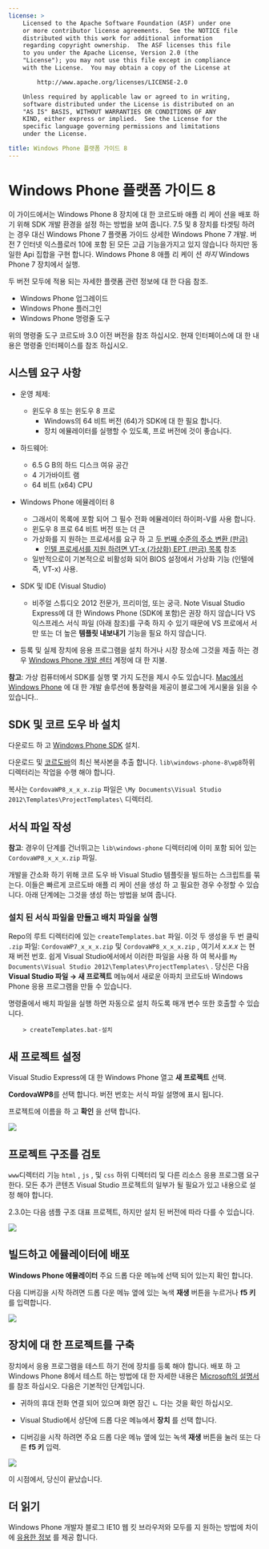 ```yaml
---
license: >
    Licensed to the Apache Software Foundation (ASF) under one
    or more contributor license agreements.  See the NOTICE file
    distributed with this work for additional information
    regarding copyright ownership.  The ASF licenses this file
    to you under the Apache License, Version 2.0 (the
    "License"); you may not use this file except in compliance
    with the License.  You may obtain a copy of the License at

        http://www.apache.org/licenses/LICENSE-2.0

    Unless required by applicable law or agreed to in writing,
    software distributed under the License is distributed on an
    "AS IS" BASIS, WITHOUT WARRANTIES OR CONDITIONS OF ANY
    KIND, either express or implied.  See the License for the
    specific language governing permissions and limitations
    under the License.

title: Windows Phone 플랫폼 가이드 8
---
```


# Windows Phone 플랫폼 가이드 8

이 가이드에서는 Windows Phone 8 장치에 대 한 코르도바 애플 리 케이 션을 배포 하기 위해 SDK 개발 환경을 설정 하는 방법을 보여 줍니다. 7.5 및 8 장치를 타겟팅 하려는 경우 대신 Windows Phone 7 플랫폼 가이드 상세한 Windows Phone 7 개발. 버전 7 인터넷 익스플로러 10에 포함 된 모든 고급 기능을가지고 있지 않습니다 하지만 동일한 Api 집합을 구현 합니다. Windows Phone 8 애플 리 케이 션 *하지* Windows Phone 7 장치에서 실행.

두 버전 모두에 적용 되는 자세한 플랫폼 관련 정보에 대 한 다음 참조.

*   Windows Phone 업그레이드
*   Windows Phone 플러그인
*   Windows Phone 명령줄 도구

위의 명령줄 도구 코르도바 3.0 이전 버전을 참조 하십시오. 현재 인터페이스에 대 한 내용은 명령줄 인터페이스를 참조 하십시오.

## 시스템 요구 사항

*   운영 체제:
    
    *   윈도우 8 또는 윈도우 8 프로 
        *   Windows의 64 비트 버전 (64)가 SDK에 대 한 필요 합니다.
        *   장치 에뮬레이터를 실행할 수 있도록, 프로 버전에 것이 좋습니다.

*   하드웨어:
    
    *   6.5 G B의 하드 디스크 여유 공간
    *   4 기가바이트 램
    *   64 비트 (x64) CPU

*   Windows Phone 에뮬레이터 8
    
    *   그래서이 목록에 포함 되어 그 필수 전화 에뮬레이터 하이퍼-V를 사용 합니다.
    *   윈도우 8 프로 64 비트 버전 또는 더 큰
    *   가상화를 지 원하는 프로세서를 요구 하 고 [두 번째 수준의 주소 변환 (판금)][1] 
        *   [인텔 프로세서를 지원 하려면 VT-x (가상화) EPT (판금) 목록][2] 참조
    *   일반적으로이 기본적으로 비활성화 되어 BIOS 설정에서 가상화 기능 (인텔에 즉, VT-x) 사용.

*   SDK 및 IDE (Visual Studio)
    
    *   비주얼 스튜디오 2012 전문가, 프리미엄, 또는 궁극. Note Visual Studio Express에 대 한 Windows Phone (SDK에 포함)은 권장 하지 않습니다 VS 익스프레스 서식 파일 (아래 참조)를 구축 하지 수 있기 때문에 VS 프로에서 서만 또는 더 높은 **템플릿 내보내기** 기능을 필요 하지 않습니다.

*   등록 및 실제 장치에 응용 프로그램을 설치 하거나 시장 장소에 그것을 제출 하는 경우 [Windows Phone 개발 센터][3] 계정에 대 한 지불.

 [1]: http://en.wikipedia.org/wiki/Second_Level_Address_Translation
 [2]: http://ark.intel.com/Products/VirtualizationTechnology
 [3]: http://dev.windowsphone.com/en-us/publish

**참고**: 가상 컴퓨터에서 SDK를 실행 몇 가지 도전을 제시 수도 있습니다. [Mac에서 Windows Phone][4] 에 대 한 개발 솔루션에 통찰력을 제공이 블로그에 게시물을 읽을 수 있습니다..

 [4]: http://aka.ms/BuildaWP8apponaMac

## SDK 및 코르 도우 바 설치

다운로드 하 고 [Windows Phone SDK][5] 설치.

 [5]: http://www.microsoft.com/en-us/download/details.aspx?id=35471

다운로드 및 [코르도바][6]의 최신 복사본을 추출 합니다. `lib\windows-phone-8\wp8`하위 디렉터리는 작업을 수행 해야 합니다.

 [6]: http://phonegap.com/download

복사는 `CordovaWP8_x_x_x.zip` 파일은 `\My Documents\Visual
Studio 2012\Templates\ProjectTemplates\` 디렉터리.

## 서식 파일 작성

**참고**: 경우이 단계를 건너뛰고는 `lib\windows-phone` 디렉터리에 이미 포함 되어 있는 `CordovaWP8_x_x_x.zip` 파일.

개발을 간소화 하기 위해 코르 도우 바 Visual Studio 템플릿을 빌드하는 스크립트를 묶는다. 이들은 빠르게 코르도바 애플 리 케이 션을 생성 하 고 필요한 경우 수정할 수 있습니다. 아래 단계에는 그것을 생성 하는 방법을 보여 줍니다.

### 설치 된 서식 파일을 만들고 배치 파일을 실행

Repo의 루트 디렉터리에 있는 `createTemplates.bat` 파일. 이것 두 생성을 두 번 클릭 `.zip` 파일: `CordovaWP7_x_x_x.zip` 및 `CordovaWP8_x_x_x.zip` , 여기서 *x.x.x* 는 현재 버전 번호. 쉽게 Visual Studio에서에서 이러한 파일을 사용 하 여 복사를 `My
Documents\Visual Studio 2012\Templates\ProjectTemplates\` . 당신은 다음 **Visual Studio 파일 → 새 프로젝트** 메뉴에서 새로운 아파치 코르도바 Windows Phone 응용 프로그램을 만들 수 있습니다.

명령줄에서 배치 파일을 실행 하면 자동으로 설치 하도록 매개 변수 또한 호출할 수 있습니다.

        > createTemplates.bat-설치
    

## 새 프로젝트 설정

Visual Studio Express에 대 한 Windows Phone 열고 **새 프로젝트** 선택.

**CordovaWP8**를 선택 합니다. 버전 번호는 서식 파일 설명에 표시 됩니다.

프로젝트에 이름을 하 고 **확인** 을 선택 합니다.

![][7]

 [7]: img/guide/platforms/wp8/StandAloneTemplate.png

## 프로젝트 구조를 검토

`www`디렉터리 기능 `html` , `js` , 및 `css` 하위 디렉터리 및 다른 리소스 응용 프로그램 요구 한다. 모든 추가 콘텐츠 Visual Studio 프로젝트의 일부가 될 필요가 있고 내용으로 설정 해야 합니다.

2.3.0는 다음 샘플 구조 대표 프로젝트, 하지만 설치 된 버전에 따라 다를 수 있습니다.

![][8]

 [8]: img/guide/platforms/wp8/projectStructure.png

## 빌드하고 에뮬레이터에 배포

**Windows Phone 에뮬레이터** 주요 드롭 다운 메뉴에 선택 되어 있는지 확인 합니다.

다음 디버깅을 시작 하려면 드롭 다운 메뉴 옆에 있는 녹색 **재생** 버튼을 누르거나 **f5 키** 를 입력합니다.

![][9]

 [9]: img/guide/platforms/wp8/BuildEmulator.png

## 장치에 대 한 프로젝트를 구축

장치에서 응용 프로그램을 테스트 하기 전에 장치를 등록 해야 합니다. 배포 하 고 Windows Phone 8에서 테스트 하는 방법에 대 한 자세한 내용은 [Microsoft의 설명서][10] 를 참조 하십시오. 다음은 기본적인 단계입니다.

 [10]: http://msdn.microsoft.com/en-us/library/windowsphone/develop/ff402565(v=vs.105).aspx

*   귀하의 휴대 전화 연결 되어 있으며 화면 잠긴 ㄴ 다는 것을 확인 하십시오.

*   Visual Studio에서 상단에 드롭 다운 메뉴에서 **장치** 를 선택 합니다.

*   디버깅을 시작 하려면 주요 드롭 다운 메뉴 옆에 있는 녹색 **재생** 버튼을 눌러 또는 다른 **f5 키** 입력.

![][11]

 [11]: img/guide/platforms/wp7/wpd.png

이 시점에서, 당신이 끝났습니다.

## 더 읽기

Windows Phone 개발자 블로그 IE10 웹 킷 브라우저와 모두를 지 원하는 방법에 차이에 [유용한 정보][12] 를 제공 합니다.

 [12]: http://blogs.windows.com/windows_phone/b/wpdev/archive/2012/11/15/adapting-your-webkit-optimized-site-for-internet-explorer-10.aspx